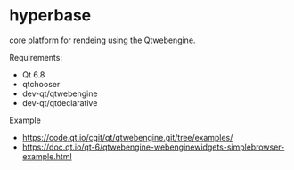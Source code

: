 # hyperbase

core platform for rendeing using the Qtwebengine.

Requirements:
- Qt 6.8
- qtchooser
- dev-qt/qtwebengine
- dev-qt/qtdeclarative

Example
- https://code.qt.io/cgit/qt/qtwebengine.git/tree/examples/
- https://doc.qt.io/qt-6/qtwebengine-webenginewidgets-simplebrowser-example.html
